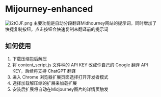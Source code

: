 # Mijourney-enhanced
![i2tOJF.png](https://i.328888.xyz/2023/04/01/i2tOJF.png)
主要功能是自动分段翻译Midhourney网站的提示词，同时增加了快捷复制按钮，点击按钮会快速复制未翻译前的提示词
## 如何使用
1. 下载压缩包后解压
2. 将 content_script.js 文件种的 API KEY 改成你自己的 Google 翻译 API KEY，后续将支持 ChatGPT 翻译
3. 进入 Chrome 浏览器扩展页面选择打开开发者模式
4. 选择加载解压缩的扩展来加载扩展
5. 安装后扩展将自动在Midjourney图片的详情页触发
